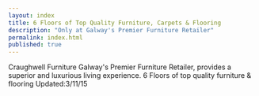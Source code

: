 ```yaml
---
layout: index
title: 6 Floors of Top Quality Furniture, Carpets & Flooring
description: "Only at Galway's Premier Furniture Retailer"
permalink: index.html
published: true
---
```



Craughwell Furniture Galway's Premier Furniture Retailer,  provides a superior and luxurious living experience.  6 Floors of top quality furniture & flooring
Updated:3/11/15
